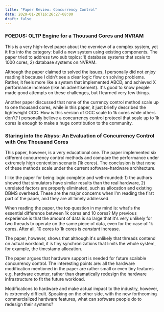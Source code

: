 ```yaml
---
title: "Paper Review: Concurrency Control"
date: 2020-01-20T16:26:27-08:00
draft: false 
---
```


### FOEDUS: OLTP Engine for a Thousand Cores and NVRAM

This is a very high-level paper about the overview of a complex system, yet it fits into the category: build a new system using existing components. The paper tried to address two sub topics: 1) database systems that scale to 1000 cores, 2) database systems on NVRAM.

Although the paper claimed to solved the issues, 
I personally did not enjoy reading it because I didn't see a clear logic flow on solving problems.
Rather, it feels more like a system that implemented ABCD, and achieved X performance increase (like an advertisement).
It's good to know people made good attempts on these challenges, but I learned very few things.

Another paper discussed that none of the currency control method scale up to one thousand cores,
while in this paper, it just briefly described the lightweight OCC.
How is this version of OCC scale to 1k cores while others don't?
I personally believe a concurrency control protocol that scale up to 1k cores is enough to make a huge contribution to the community.




### Staring into the Abyss: An Evaluation of Concurrency Control with One Thousand Cores
This paper, however, is a very educational one.
The paper implemented six different concurrency control methods and compare the performance under extremely high contention scenario (1k cores).
The conclusion is that none of these methods scale under the current software-hardware architecture.

I like the paper for being logic complete and well-rounded: 1) the authors showed that simulators have similar results than the real hardware,
2) unrelated factors are properly eliminated, such as allocation and existing DBMS overhead.
These are the major concerns when I'm reading the first part of the paper, and they are all timely addressed. 

When reading the paper, the top question in my mind is: what's the essential difference between 1k cores and 10 cores?
My previous experience is that the amount of data is so large that it's very unlikely for two threads to operate on the same piece of data,
even for the case of 1k cores. After all, 10 cores to 1k cores is *constant* increase.

The paper, however, shows that although it's unlikely that threads contend on actual workload, 
it is tiny synchronizations that limits the whole system, for example, the timestamp allocation.

The paper argues that hardware support is needed for future scalable concurrency control.
The interesting points are: all the hardware modification mentioned in the paper are rather small or even tiny features e.g. hardware counter, 
rather than dramatically redesign the hardware infrastructure to fit the future workload.

Modifications to hardware and make actual impact to the industry, however, is extremely difficult.
Speaking on the other side, with the new forthcoming commercialized hardware features, what can software people do to redesign their systems?


